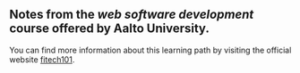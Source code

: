 ## Notes from the *web software development* course offered by Aalto University.
You can find more information about this learning path by visiting the official website [fitech101](https://fitech101.aalto.fi/web-software-development).

